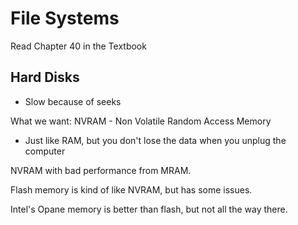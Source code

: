 
# File Systems

Read Chapter 40 in the Textbook


## Hard Disks

 - Slow because of seeks
 
What we want: NVRAM - Non Volatile Random Access Memory

 - Just like RAM, but you don't lose the data when you unplug the computer

NVRAM with bad performance from MRAM.

Flash memory is kind of like NVRAM, but has some issues.

Intel's Opane memory is better than flash, but not all the way there.


